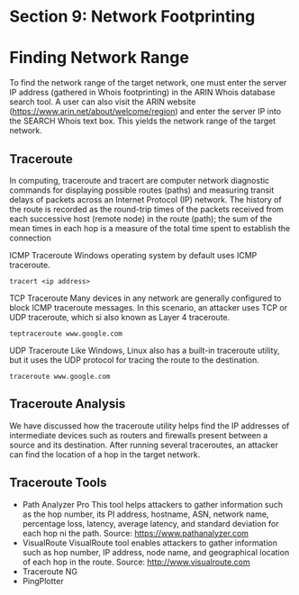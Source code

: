 # Section 9: Network Footprinting

# Finding Network Range
To find the network range of the target network, one must enter the server IP address (gathered in Whois footprinting) in the ARIN Whois database search tool. A user can also visit the ARIN website (https://www.arin.net/about/welcome/region) and enter the server IP into the SEARCH Whois text box. This yields the network range of the target network.

## Traceroute
In computing, traceroute and tracert are computer network diagnostic commands for displaying possible routes (paths) and measuring transit delays of packets across an Internet Protocol (IP) network. The history of the route is recorded as the round-trip times of the packets received from each successive host (remote node) in the route (path); the sum of the mean times in each hop is a measure of the total time spent to establish the connection

ICMP Traceroute
Windows operating system by default uses ICMP traceroute.
```
tracert <ip address>
```

TCP Traceroute
Many devices in any network are generally configured to block ICMP traceroute messages. In this scenario, an attacker uses TCP or UDP traceroute, which si also known as Layer 4 traceroute.
```
teptraceroute www.google.com
```

UDP Traceroute
Like Windows, Linux also has a built-in traceroute utility, but it uses the UDP protocol for tracing the route to the destination.
```
traceroute www.google.com
```

## Traceroute Analysis
We have discussed how the traceroute utility helps find the IP addresses of intermediate devices such as routers and firewalls present between a source and its destination. After running several traceroutes, an attacker can find the location of a hop in the target network.

## Traceroute Tools
- Path Analyzer Pro
	 This tool helps attackers to gather information such as the hop number, its PI address, hostname, ASN, network name, percentage loss, latency, average latency, and standard deviation for each hop ni the path.
	 Source: https://www.pathanalyzer.com
- VisualRoute
	 VisualRoute tool enables attackers to gather information such as hop number, IP address, node name, and geographical location of each hop in the route.
	 Source: http://www.visualroute.com
- Traceroute NG
- PingPlotter

